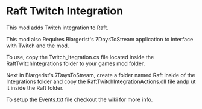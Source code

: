 # Raft Twitch Integration
This mod adds Twitch integration to Raft.

This mod also Requires Blargerist's 7DaysToStream application to interface with Twitch and the mod.

To use, copy the Twitch_Itegration.cs file located inside the RaftTwitchIntegrations folder to your games mod folder.

Next in Blargerist's 7DaysToStream, create a folder named Raft inside of the Integrations folder and copy the RaftTwitchIntegrationActions.dll file andp ut it inside the Raft folder.

To setup the Events.txt file checkout the wiki for more info.
